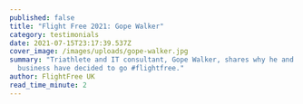 ```yaml
---
published: false
title: "Flight Free 2021: Gope Walker"
category: testimonials
date: 2021-07-15T23:17:39.537Z
cover_image: /images/uploads/gope-walker.jpg
summary: "Triathlete and IT consultant, Gope Walker, shares why he and his
  business have decided to go #flightfree."
author: FlightFree UK
read_time_minute: 2
---
```

![]()